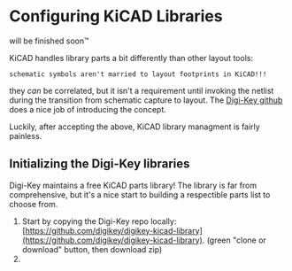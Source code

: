 # Configuring KiCAD Libraries 
will be finished soon™

KiCAD handles library parts a bit differently than other layout tools:

`schematic symbols aren't married to layout footprints in KiCAD!!!`

they *can* be correlated, but it isn't a requirement until invoking the netlist during the transition from schematic capture to layout. The [Digi-Key github](https://github.com/digikey/digikey-kicad-library) does a nice job of introducing the concept.

Luckily, after accepting the above, KiCAD library managment is fairly painless.

## Initializing the Digi-Key libraries
Digi-Key maintains a free KiCAD parts library! The library is far from comprehensive, but it's a nice start to building a respectible parts list to choose from. 
1. Start by copying the Digi-Key repo locally: [https://github.com/digikey/digikey-kicad-library](https://github.com/digikey/digikey-kicad-library). (green "clone or download" button, then download zip)
2. 

